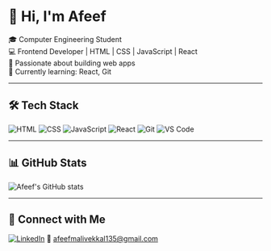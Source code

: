 # 👋 Hi, I'm Afeef

🎓 Computer Engineering Student  
💻 Frontend Developer | HTML | CSS | JavaScript | React  
🚀 Passionate about building web apps  
🌱 Currently learning: React, Git

---

## 🛠 Tech Stack
![HTML](https://img.shields.io/badge/-HTML-E34F26?style=for-the-badge&logo=html5)
![CSS](https://img.shields.io/badge/-CSS-1572B6?style=for-the-badge&logo=css3)
![JavaScript](https://img.shields.io/badge/-JavaScript-F7DF1E?style=for-the-badge&logo=javascript)
![React](https://img.shields.io/badge/-React-20232A?style=for-the-badge&logo=react)
![Git](https://img.shields.io/badge/-Git-F05032?style=for-the-badge&logo=git)
![VS Code](https://img.shields.io/badge/-VSCode-007ACC?style=for-the-badge&logo=visual-studio-code)

---

## 📊 GitHub Stats
![Afeef's GitHub stats](https://github-readme-stats.vercel.app/api?username=Afeef-m&show_icons=true&theme=radical)

---

## 🔗 Connect with Me
[![LinkedIn](https://img.shields.io/badge/LinkedIn-blue?logo=linkedin&style=for-the-badge)](https://www.linkedin.com/in/afeef-m)
📧 afeefmalivekkal135@gmail.com
